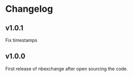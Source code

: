 # Changelog

## v1.0.1

Fix timestamps

## v1.0.0

First release of nbexchange after open sourcing the code.
